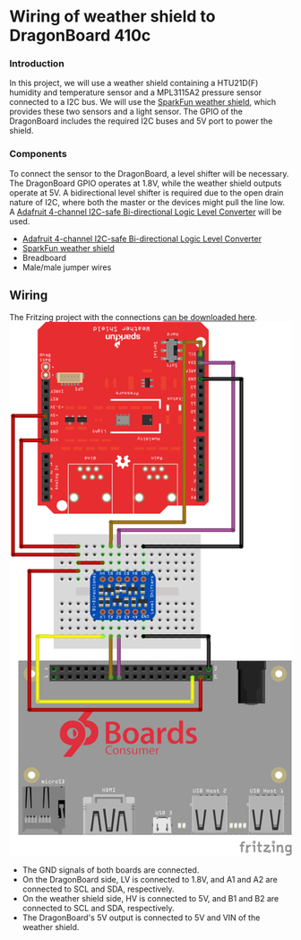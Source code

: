 # Wiring of weather shield to DragonBoard 410c

### Introduction
In this project, we will use a weather shield containing a HTU21D(F) humidity and temperature sensor and a MPL3115A2 pressure sensor connected to a I2C bus. We will use the [SparkFun weather shield](https://www.sparkfun.com/products/12081), which provides these two sensors and a light sensor. The GPIO of the DragonBoard includes the required I2C buses and 5V port to power the shield.

### Components
To connect the sensor to the DragonBoard, a level shifter will be necessary. The DragonBoard GPIO operates at 1.8V, while the weather shield outputs operate at 5V. A bidirectional level shifter is required due to the open drain nature of I2C, where both the master or the devices might pull the line low. A [Adafruit 4-channel I2C-safe Bi-directional Logic Level Converter](https://www.adafruit.com/product/757) will be used.
* [Adafruit 4-channel I2C-safe Bi-directional Logic Level Converter](https://www.adafruit.com/product/757)
* [SparkFun weather shield](https://www.sparkfun.com/products/12081)
* Breadboard
* Male/male jumper wires

## Wiring
The Fritzing project with the connections [can be downloaded here](Wiring.fzz).
![Breadboard wiring](Wiring.png)
* The GND signals of both boards are connected.
* On the DragonBoard side, LV is connected to 1.8V, and A1 and A2 are connected to SCL and SDA, respectively.
* On the weather shield side, HV is connected to 5V, and B1 and B2 are connected to SCL and SDA, respectively.
* The DragonBoard's 5V output is connected to 5V and VIN of the weather shield.
